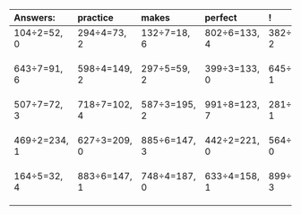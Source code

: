 | Answers: | practice | makes | perfect | ! |
| :--- | :--- | :--- | :--- | :--- |
| 104÷2=52, 0 | 294÷4=73, 2 | 132÷7=18, 6 | 802÷6=133, 4 | 382÷5=76, 2 | 
|   |   |   |   |   | 
|   |   |   |   |   | 
|   |   |   |   |   | 
| 643÷7=91, 6 | 598÷4=149, 2 | 297÷5=59, 2 | 399÷3=133, 0 | 645÷7=92, 1 | 
|   |   |   |   |   | 
|   |   |   |   |   | 
|   |   |   |   |   | 
| 507÷7=72, 3 | 718÷7=102, 4 | 587÷3=195, 2 | 991÷8=123, 7 | 281÷8=35, 1 | 
|   |   |   |   |   | 
|   |   |   |   |   | 
|   |   |   |   |   | 
| 469÷2=234, 1 | 627÷3=209, 0 | 885÷6=147, 3 | 442÷2=221, 0 | 564÷6=94, 0 | 
|   |   |   |   |   | 
|   |   |   |   |   | 
|   |   |   |   |   | 
| 164÷5=32, 4 | 883÷6=147, 1 | 748÷4=187, 0 | 633÷4=158, 1 | 899÷7=128, 3 | 
|   |   |   |   |   | 
|   |   |   |   |   | 
|   |   |   |   |   | 
